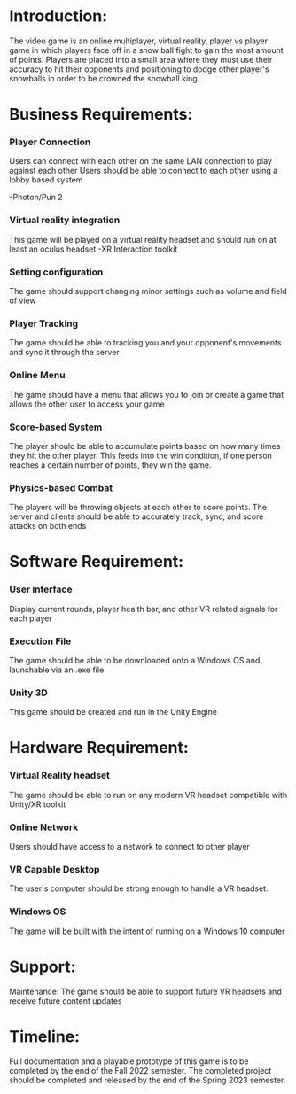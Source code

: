 # Introduction:

The video game is an online multiplayer, virtual reality, player vs player game in which players face off in a snow ball fight to gain the most amount of points. Players are placed into a small area where they must use their accuracy to hit their opponents and positioning to dodge other player's snowballs in order to be crowned the snowball king.

# Business Requirements:
### Player Connection
Users can connect with each other on the same LAN connection  to play against each other
Users should be able to connect to each other using a lobby based system

  -Photon/Pun 2
### Virtual reality integration
This game will be played on a virtual reality headset and should run on at least an oculus headset
 -XR Interaction toolkit
### Setting configuration
The game should support changing minor settings such as volume and field of view
### Player Tracking
The game should be able to tracking you and your opponent's movements and sync it through the server
### Online Menu
The game should have a menu that allows you to join or create a game that allows the other user to access your game
### Score-based System
The player should be able to accumulate points based on how many times they hit the other player. This feeds into the win condition, if one person reaches a certain number of points, they win the game.
### Physics-based Combat
The players will be throwing objects at each other to score points. The server and clients should be able to accurately track, sync, and score attacks on both ends

# Software Requirement:
### User interface
Display current rounds, player health bar, and other VR related signals for each player
### Execution File
The game should be able to be downloaded onto a Windows OS and launchable via an .exe file
### Unity 3D
This game should be created and run in the Unity Engine



# Hardware Requirement:
### Virtual Reality headset
The game should be able to run on any modern VR headset compatible with Unity/XR toolkit
### Online Network
Users should have access to a network to connect to other player
### VR Capable Desktop
The user's computer should be strong enough to handle a VR headset.
### Windows OS
The game will be built with the intent of running on a Windows 10 computer


# Support:
Maintenance: The game should be able to support future VR headsets and receive future content updates

# Timeline: 
Full documentation and a playable prototype of this game is to be completed by the end of the Fall 2022 semester. The completed project should be completed and released by the end of the Spring 2023 semester.
